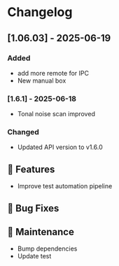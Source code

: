 
# Changelog

## [1.06.03] - 2025-06-19
### Added
- add more remote for IPC
- New manual box

### [1.6.1] - 2025-06-18
- Tonal noise scan improved
 

### Changed
- Updated API version to v1.6.0
 
## 🚀 Features
- Improve test automation pipeline

## 🐛 Bug Fixes
 
## 🧰 Maintenance
- Bump dependencies
- Update test  
